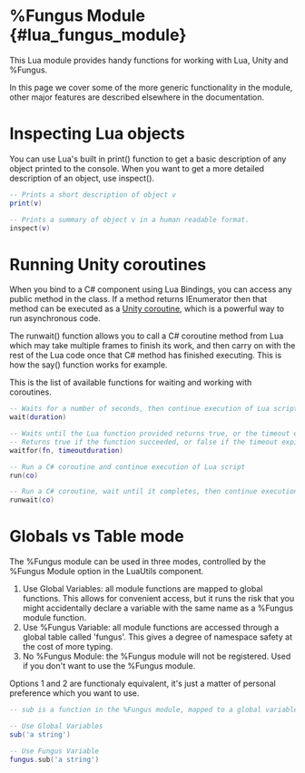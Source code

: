 # %Fungus Module {#lua_fungus_module}

This Lua module provides handy functions for working with Lua, Unity and %Fungus. 

In this page we cover some of the more generic functionality in the module, other major features are described elsewhere in the documentation.

# Inspecting Lua objects

You can use Lua's built in print() function to get a basic description of any object printed to the console. When you want to get a more detailed description of an object, use inspect().

```lua
-- Prints a short description of object v
print(v)

-- Prints a summary of object v in a human readable format.
inspect(v)
```

# Running Unity coroutines

When you bind to a C# component using Lua Bindings, you can access any public method in the class. If a method returns IEnumerator then that method can be executed as a [Unity coroutine], which is a powerful way to run asynchronous code. 

The runwait() function allows you to call a C# coroutine method from Lua which may take multiple frames to finish its work, and then carry on with the rest of the Lua code once that C# method has finished executing. This is how the say() function works for example.

This is the list of available functions for waiting and working with coroutines.


```lua
-- Waits for a number of seconds, then continue execution of Lua script
wait(duration)

-- Waits until the Lua function provided returns true, or the timeout expires.
-- Returns true if the function succeeded, or false if the timeout expired
waitfor(fn, timeoutduration)

-- Run a C# coroutine and continue execution of Lua script
run(co)

-- Run a C# coroutine, wait until it completes, then continue execution of Lua script
runwait(co)
```

# Globals vs Table mode

The %Fungus module can be used in three modes, controlled by the %Fungus Module option in the LuaUtils component.  

1. Use Global Variables: all module functions are mapped to global functions. This allows for convenient access, but it runs the risk that you might accidentally declare a variable with the same name as a %Fungus module function.
2. Use %Fungus Variable: all module functions are accessed through a global table called 'fungus'. This gives a degree of namespace safety at the cost of more typing. 
3. No %Fungus Module: the %Fungus module will not be registered. Used if you don't want to use the %Fungus module.

Options 1 and 2 are functionaly equivalent, it's just a matter of personal preference which you want to use.

```lua
-- sub is a function in the %Fungus module, mapped to a global variable

-- Use Global Variables
sub('a string')

-- Use Fungus Variable
fungus.sub('a string')
```

[Unity coroutine]: http://docs.unity3d.com/Manual/Coroutines.html